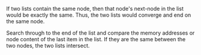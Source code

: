 If two lists contain the same node, then that node's next-node in the list would be exactly the same. Thus, the two lists would converge and end on the same node.

Search through to the end of the list and compare the memory addresses or node content of the last item in the list. If they are the same between the two nodes, the two lists intersect.
